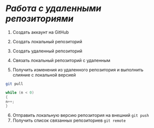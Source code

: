 # ***Работа с удаленными репозиториями***

1. Создать аккаунт на GitHub
2. Создать локальный репозиторий
3. Создать удаленный репозиторий
4. Связать локальный репозиторий с удаленным

5. Получить изменения из удаленного репозитория и выполнить слияние с локальной версией
```bash
git pull
```

```C#
while (n < 0)
{
n++;
}
```

6. Отправить локальную версию репозитория на внешний  `git push`
7. Получить список связанных репозиториев `git remote`
